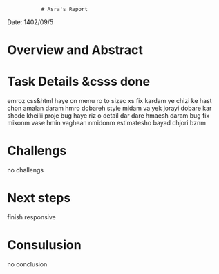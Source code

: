                # Asra's Report
 Date:
1402/09/5
 # Overview and Abstract


 # Task Details &csss done

emroz css&html haye on menu ro to sizec xs fix kardam 
ye chizi ke hast chon amalan daram hmro dobareh style midam va yek jorayi  dobare kar shode 
kheilii proje bug haye riz o detail dar dare 
hmaesh daram bug fix mikonm vase hmin vaghean nmidonm estimatesho bayad chjori bznm

 # Challengs 
no challengs 

 # Next steps
finish responsive
 

 # Consulusion 
 no conclusion
